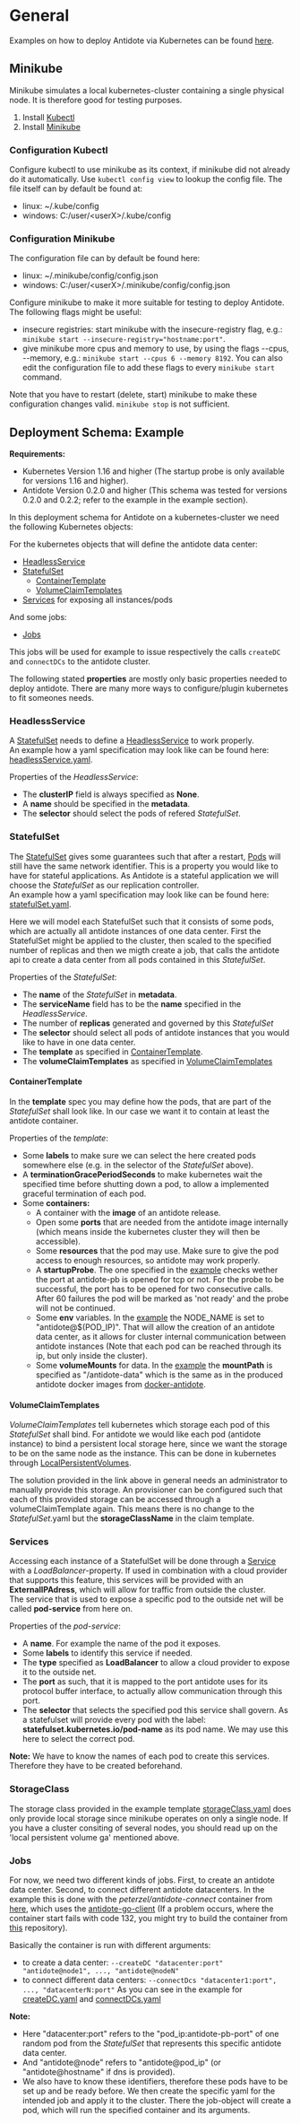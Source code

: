 # General

Examples on how to deploy Antidote via Kubernetes can be found [here](examples.md).

## Minikube

Minikube simulates a local kubernetes-cluster containing a single physical node. It is therefore good for testing purposes.

1. Install [Kubectl](https://kubernetes.io/docs/tasks/tools/install-kubectl/)
1. Install [Minikube](https://kubernetes.io/docs/tasks/tools/install-minikube/)

### Configuration Kubectl

Configure kubectl to use minikube as its context, if minikube did not already do it automatically. Use `kubectl config view` to lookup the config file. The file itself can by default be found at:
- linux: ~/.kube/config
- windows: C:/user/\<userX\>/.kube/config

### Configuration Minikube
The configuration file can by default be found here:
- linux: ~/.minikube/config/config.json
- windows: C:/user/\<userX\>/.minikube/config/config.json  

Configure minikube to make it more suitable for testing to deploy Antidote. The following flags might be useful:
- insecure registries: start minikube with the insecure-registry flag, e.g.: `minikube start --insecure-registry="hostname:port"`.
- give minikube more cpus and memory to use, by using the flags --cpus, --memory, e.g.: `minikube start --cpus 6 --memory 8192`. You can also edit the configuration file to add these flags to every `minikube start` command.

Note that you have to restart (delete, start) minikube to make these configuration changes valid. `minikube stop` is not sufficient.

## Deployment Schema: Example

**Requirements:**
- Kubernetes Version 1.16 and higher (The startup probe is only available for versions 1.16 and higher).
- Antidote Version 0.2.0 and higher (This schema was tested for versions 0.2.0 and 0.2.2; refer to the example in the example section).

In this deployment schema for Antidote on a kubernetes-cluster we need the following Kubernetes objects:

For the kubernetes objects that will define the antidote data center: 
- [HeadlessService](#headlessService)
- [StatefulSet](#statefulSet)
    - [ContainerTemplate](#containerTemplate)
    - [VolumeClaimTemplates](#volumeClaimTemplates)
- [Services](#services) for exposing all instances/pods

And some jobs:
- [Jobs](#jobs)  

This jobs will be used for example to issue respectively the calls `createDC` and `connectDCs` to the antidote cluster.

The following stated **properties** are mostly only basic properties needed to deploy antidote. There are many more ways to configure/plugin kubernetes to fit someones needs.

### HeadlessService

A [StatefulSet](https://kubernetes.io/docs/concepts/workloads/controllers/statefulset/) needs to define a [HeadlessService](https://kubernetes.io/docs/concepts/services-networking/service/#headless-services) to work properly.  
An example how a yaml specification may look like can be found here: [headlessService.yaml](example_yaml_templates/headlessService.yaml).  

Properties of the *HeadlessService*:
- The **clusterIP** field is always specified as **None**.
- A **name** should be specified in the **metadata**.
- The **selector** should select the pods of refered *StatefulSet*.

### StatefulSet

The [StatefulSet](https://kubernetes.io/docs/concepts/workloads/controllers/statefulset/) gives some guarantees such that after a restart, [Pods](https://kubernetes.io/docs/concepts/workloads/pods/pod/) will still have the same network identifier.
This is a property you would like to have for stateful applications. As Antidote is a stateful application we will choose the *StatefulSet* as our replication controller.  
An example how a yaml specification may look like can be found here: [statefulSet.yaml](example_yaml_templates/statefulSet.yaml).  

Here we will model each StatefulSet such that it consists of some pods, which are actually all antidote instances of one data center.
First the StatefulSet might be applied to the cluster, then scaled to the specified number of replicas and then we migth create a job, that calls the antidote api to create a data center from all pods contained in this *StatefulSet*.

Properties of the *StatefulSet*:
- The **name** of the *StatefulSet* in **metadata**.
- The **serviceName** field has to be the **name** specified in the *HeadlessService*.
- The number of **replicas** generated and governed by this *StatefulSet*
- The **selector** should select all pods of antidote instances that you would like to have in one data center.
- The **template** as specified in [ContainerTemplate](#containerTemplate).
- The **volumeClaimTemplates** as specified in [VolumeClaimTemplates](#volumeClaimTemplates)

#### ContainerTemplate
In the **template** spec you may define how the pods, that are part of the *StatefulSet* shall look like.
In our case we want it to contain at least the antidote container.

Properties of the *template*:
- Some **labels** to make sure we can select the here created pods somewhere else (e.g. in the selector of the *StatefulSet* above).
- A **terminationGracePeriodSeconds** to make kubernetes wait the specified time before shutting down a pod, to allow a implemented graceful termination of each pod.
- Some **containers:**
	- A container with the **image** of an antidote release.
	- Open some **ports** that are needed from the antidote image internally (which means inside the kubernetes cluster they will then be accessible).
	- Some **resources** that the pod may use. Make sure to give the pod access to enough resources, so antidote may work properly.
	- A **startupProbe**. The one specified in the [example](example_yaml_templates/statefulSet.yaml) checks wether the port at antidote-pb is opened for tcp or not. For the probe to be successful, the port has to be opened for two consecutive calls. After 60 failures the pod will be marked as 'not ready' and the probe will not be continued.   
	- Some **env** variables. In the [example](example_yaml_templates/statefulSet.yaml) the NODE_NAME is set to "antidote@$(POD_IP)". That will allow the creation of an antidote data center, as it allows for cluster internal communication between antidote instances (Note that each pod can be reached through its ip, but only inside the cluster).
	- Some **volumeMounts** for data. In the [example](example_yaml_templates/statefulSet.yaml) the **mountPath** is specified as "/antidote-data" which is the same as in the produced antidote docker images from [docker-antidote](https://github.com/AntidoteDB/docker-antidote).

#### VolumeClaimTemplates
*VolumeClaimTemplates* tell kubernetes which storage each pod of this *StatefulSet* shall bind. 
For antidote we would like each pod (antidote instance) to bind a persistent local storage here, since we want the storage to be on the same node as the instance.
This can be done in kubernetes through [LocalPersistentVolumes](https://kubernetes.io/blog/2019/04/04/kubernetes-1.14-local-persistent-volumes-ga/).

The solution provided in the link above in general needs an administrator to manually provide this storage. An provisioner can be configured such that each of this provided storage can be accessed through a volumeClaimTemplate again. This means there is no change to the *StatefulSet*.yaml but the **storageClassName** in the claim template.

### Services
Accessing each instance of a StatefulSet will be done through a [Service](https://kubernetes.io/docs/concepts/services-networking/service/) with a *LoadBalancer*-property. If used in combination with a cloud provider that supports this feature, this services will be provided with an **ExternalIPAdress**, which will allow for traffic from outside the cluster.  
The service that is used to expose a specific pod to the outside net will be called **pod-service** from here on.

Properties of the *pod-service*:
- A **name**. For example the name of the pod it exposes.
- Some **labels** to identify this service if needed.
- The **type** specified as **LoadBalancer** to allow a cloud provider to expose it to the outside net.
- The **port** as such, that it is mapped to the port antidote uses for its protocol buffer interface, to actually allow communication through this port.
- The **selector** that selects the specified pod this service shall govern. As a statefulset will provide every pod with the label: **statefulset.kubernetes.io/pod-name** as its pod name. We may use this here to select the correct pod.

**Note:** We have to know the names of each pod to create this services. Therefore they have to be created beforehand.

### StorageClass
The storage class provided in the example template [storageClass.yaml](example_yaml_templates/storageClass.yaml) does only provide local storage since minikube operates on only a single node.
If you have a cluster consiting of several nodes, you should read up on the 'local persistent volume ga' mentioned above.

### Jobs

For now, we need two different kinds of jobs. First, to create an antidote data center. Second, to connect different antidote datacenters.
In the example this is done with the *peterzel/antidote-connect* container from [here](https://github.com/peterzeller/antidote-connect), which uses the [antidote-go-client](https://github.com/AntidoteDB/antidote-go-client) (If a problem occurs, where the container start fails with code 132, you might try to build the container from [this](https://github.com/Yannick-W/antidote-connect-legacy) repository).

Basically the container is run with different arguments:
- to create a data center: `--createDC "datacenter:port" "antidote@node1", ..., "antidote@nodeN"`
- to connect different data centers: `--connectDcs "datacenter1:port", ..., "datacenterN:port"`
As you can see in the example for [createDC.yaml](example_yaml_templates/createDC.yaml) and [connectDCs.yaml](example_yaml_templates/connectDCs.yaml)

**Note:** 
- Here "datacenter:port" refers to the "pod_ip:antidote-pb-port" of one random pod from the *StatefulSet* that represents this specific antidote data center.
- And "antidote@node" refers to "antidote@pod_ip" (or "antidote@hostname" if dns is provided).
- We also have to know these identifiers, therefore these pods have to be set up and be ready before. We then create the specific yaml for the intended job and apply it to the cluster. There the job-object will create a pod, which will run the specified container and its arguments.